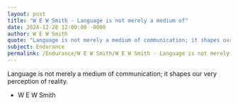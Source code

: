 ```yaml
---
layout: post
title: "W E W Smith - Language is not merely a medium of"
date: 2024-12-28 12:00:00 -0000
author: W E W Smith
quote: "Language is not merely a medium of communication; it shapes our very perception of reality."
subject: Endurance
permalink: /Endurance/W E W Smith/W E W Smith - Language is not merely a medium of
---
```


Language is not merely a medium of communication; it shapes our very perception of reality.

- W E W Smith
